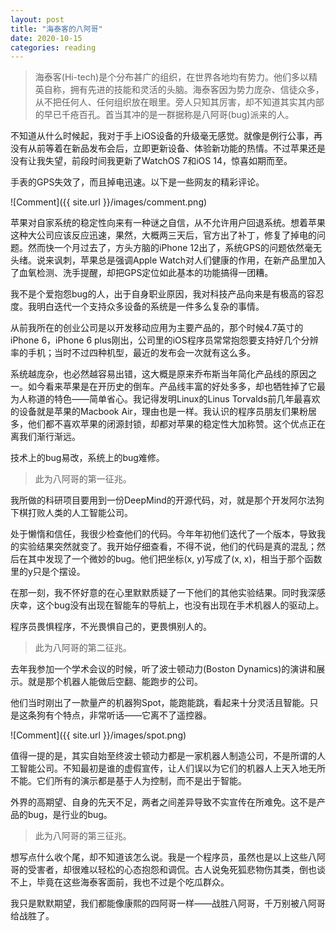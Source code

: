 ```yaml
---
layout: post
title: "海泰客的八阿哥"
date: 2020-10-15
categories: reading
---
```


> 海泰客(Hi-tech)是个分布甚广的组织，在世界各地均有势力。他们多以精英自称，拥有先进的技能和灵活的头脑。海泰客因为势力庞杂、信徒众多，从不把任何人、任何组织放在眼里。旁人只知其厉害，却不知道其实其内部的早已千疮百孔。首当其冲的是一群据称是八阿哥(bug)派来的人。

不知道从什么时候起，我对于手上iOS设备的升级毫无感觉。就像是例行公事，再没有从前等着在新品发布会后，立即更新设备、体验新功能的热情。不过苹果还是没有让我失望，前段时间我更新了WatchOS 7和iOS 14，惊喜如期而至。

手表的GPS失效了，而且掉电迅速。以下是一些网友的精彩评论。

![Comment]({{ site.url }}/images/comment.png)

苹果对自家系统的稳定性向来有一种谜之自信，从不允许用户回退系统。想着苹果这种大公司应该反应迅速，果然，大概两三天后，官方出了补丁，修复了掉电的问题。然而快一个月过去了，方头方脑的iPhone 12出了，系统GPS的问题依然毫无头绪。说来讽刺，苹果总是强调Apple Watch对人们健康的作用，在新产品里加入了血氧检测、洗手提醒，却把GPS定位如此基本的功能搞得一团糟。

我不是个爱抱怨bug的人，出于自身职业原因，我对科技产品向来是有极高的容忍度。我明白迭代一个支持众多设备的系统是一件多么复杂的事情。

从前我所在的创业公司是以开发移动应用为主要产品的，那个时候4.7英寸的iPhone 6，iPhone 6 plus刚出，公司里的iOS程序员常常抱怨要支持好几个分辨率的手机；当时不过四种机型，最近的发布会一次就有这么多。

系统越庞杂，也必然越容易出错，这大概是原来乔布斯当年简化产品线的原因之一。如今看来苹果是在开历史的倒车。产品线丰富的好处多多，却也牺牲掉了它最为人称道的特色——简单省心。我记得发明Linux的Linus Torvalds前几年最喜欢的设备就是苹果的Macbook Air，理由也是一样。我认识的程序员朋友们果粉居多，他们都不喜欢苹果的闭源封锁，却都对苹果的稳定性大加称赞。这个优点正在离我们渐行渐远。

技术上的bug易改，系统上的bug难修。

> 此为八阿哥的第一征兆。

我所做的科研项目要用到一份DeepMind的开源代码，对，就是那个开发阿尔法狗下棋打败人类的人工智能公司。

处于懒惰和信任，我很少检查他们的代码。今年年初他们迭代了一个版本，导致我的实验结果突然就变了。我开始仔细查看，不得不说，他们的代码是真的混乱；然后在其中发现了一个微妙的bug。他们把坐标(x, y)写成了(x, x)，相当于那个函数里的y只是个摆设。

在那一刻，我不怀好意的在心里默默质疑了一下他们的其他实验结果。同时我深感庆幸，这个bug没有出现在智能车的导航上，也没有出现在手术机器人的驱动上。

程序员畏惧程序，不光畏惧自己的，更畏惧别人的。

> 此为八阿哥的第二征兆。

去年我参加一个学术会议的时候，听了波士顿动力(Boston Dynamics)的演讲和展示。就是那个机器人能做后空翻、能跑步的公司。

他们当时刚出了一款量产的机器狗Spot，能跑能跳，看起来十分灵活且智能。只是这条狗有个特点，非常听话——它离不了遥控器。

![Comment]({{ site.url }}/images/spot.png)

值得一提的是，其实自始至终波士顿动力都是一家机器人制造公司，不是所谓的人工智能公司。不知最初是谁的虚假宣传，让人们误以为它们的机器人上天入地无所不能。它们所有的演示都是基于人为控制，而不是出于智能。

外界的高期望、自身的先天不足，两者之间差异导致不实宣传在所难免。这不是产品的bug，是行业的bug。

> 此为八阿哥的第三征兆。

想写点什么收个尾，却不知道该怎么说。我是一个程序员，虽然也是以上这些八阿哥的受害者，却很难以轻松的心态抱怨和调侃。古人说兔死狐悲物伤其类，倒也谈不上，毕竟在这些海泰客面前，我也不过是个吃瓜群众。

我只是默默期望，我们都能像康熙的四阿哥一样——战胜八阿哥，千万别被八阿哥给战胜了。